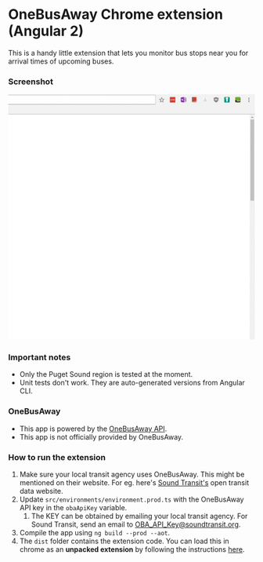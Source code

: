 OneBusAway Chrome extension (Angular 2)
=======================================
This is a handy little extension that lets you monitor bus stops near you for
arrival times of upcoming buses.  

### Screenshot
![Adding nearby stops](/screenshots/add_nearby_stop.gif "Adding nearby stops")

### Important notes
- Only the Puget Sound region is tested at the moment.  
- Unit tests don't work. They are auto-generated versions from Angular CLI.

### OneBusAway
- This app is powered by the [OneBusAway API](https://onebusaway.org/).  
- This app is not officially provided by OneBusAway.  

### How to run the extension
1. Make sure your local transit agency uses OneBusAway. This might be mentioned
on their website. For eg. here's [Sound Transit's](https://www.soundtransit.org/Open-Transit-Data)
open transit data website.  
1. Update `src/environments/environment.prod.ts` with the OneBusAway API key
in the `obaApiKey` variable.  
    1. The KEY can be obtained by emailing your local transit agency. For
    Sound Transit, send an email to [OBA_API_Key@soundtransit.org](mailto:OBA_API_Key@soundtransit.org?subject=API%20Key%20request).  
1. Compile the app using `ng build --prod --aot`.  
1. The `dist` folder contains the extension code. You can load this in chrome
as an **unpacked extension** by following the instructions [here](https://developer.chrome.com/extensions/getstarted#unpacked).  